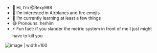 - 👋 Hi, I’m @Rexy998
- 👀 I’m interested in Airplanes and fire emojis
- 🌱 I’m currently learning at least a few things
- 😄 Pronouns: he/him
- ⚡ Fun fact: if you slander the metric system in front of me I just might have to kill you
  
![image](https://github.com/Rexy998/Rexy998/assets/159923347/23824a08-67e4-44d6-bb07-3af1aae8fe63) | width=100

<!---
Rexy998/Rexy998 is a ✨ special ✨ repository because its `README.md` (this file) appears on your GitHub profile.
You can click the Preview link to take a look at your changes.
--->
